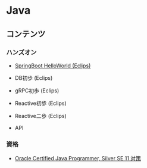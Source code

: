 # Java

## コンテンツ

### ハンズオン

- [SpringBoot HelloWorld (Eclips)](./springboot_helloworld.md)
- DB初歩 (Eclips)
- gRPC初歩 (Eclips)
- Reactive初歩 (Eclips)
- Reactive二歩 (Eclips)

- API

### 資格

- [Oracle Certified Java Programmer, Silver SE 11 対策](./ocjp_silver.md)
